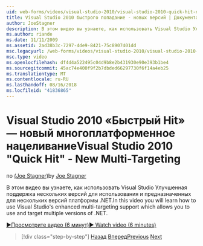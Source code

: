 ```yaml
---
uid: web-forms/videos/visual-studio-2010/visual-studio-2010-quick-hit-new-multi-targeting
title: Visual Studio 2010 быстрого попадание - новых версий | Документация Майкрософт
author: JoeStagner
description: В этом видео вы узнаете, как использовать Visual Studio Улучшенная поддержка нескольких версий для использования и предназначенных для нескольких версий платформы .NET.
ms.author: riande
ms.date: 11/11/2009
ms.assetid: 2ad38b3c-7297-4de9-8421-75c8907401dd
msc.legacyurl: /web-forms/videos/visual-studio-2010/visual-studio-2010-quick-hit-new-multi-targeting
msc.type: video
ms.openlocfilehash: df4d4a522495c04d9b8e2b431930e90e393b1be4
ms.sourcegitcommit: 45ac74e400f9f2b7dbded66297730f6f14a4eb25
ms.translationtype: MT
ms.contentlocale: ru-RU
ms.lasthandoff: 08/16/2018
ms.locfileid: "41836865"
---
```

<a name="visual-studio-2010-quick-hit---new-multi-targeting"></a><span data-ttu-id="704af-103">Visual Studio 2010 «Быстрый Hit» — новый многоплатформенное нацеливание</span><span class="sxs-lookup"><span data-stu-id="704af-103">Visual Studio 2010 "Quick Hit" - New Multi-Targeting</span></span>
====================
<span data-ttu-id="704af-104">по [(Joe Stagner)](https://github.com/JoeStagner)</span><span class="sxs-lookup"><span data-stu-id="704af-104">by [Joe Stagner](https://github.com/JoeStagner)</span></span>

<span data-ttu-id="704af-105">В этом видео вы узнаете, как использовать Visual Studio Улучшенная поддержка нескольких версий для использования и предназначенных для нескольких версий платформы .NET.</span><span class="sxs-lookup"><span data-stu-id="704af-105">In this video you will learn how to use Visual Studio's enhanced multi-targeting support which allows you to use and target multiple versions of .NET.</span></span>

[<span data-ttu-id="704af-106">&#9654;Просмотрите видео (6 минут)</span><span class="sxs-lookup"><span data-stu-id="704af-106">&#9654; Watch video (6 minutes)</span></span>](https://channel9.msdn.com/Blogs/ASP-NET-Site-Videos/visual-studio-2010-quick-hit-new-multi-targeting)

> [!div class="step-by-step"]
> <span data-ttu-id="704af-107">[Назад](visual-studio-2010-quick-hit-new-web-project-template.md)
> [Вперед](visual-studio-2010-quick-hit-websites-instead-of-web-projects.md)</span><span class="sxs-lookup"><span data-stu-id="704af-107">[Previous](visual-studio-2010-quick-hit-new-web-project-template.md)
[Next](visual-studio-2010-quick-hit-websites-instead-of-web-projects.md)</span></span>
